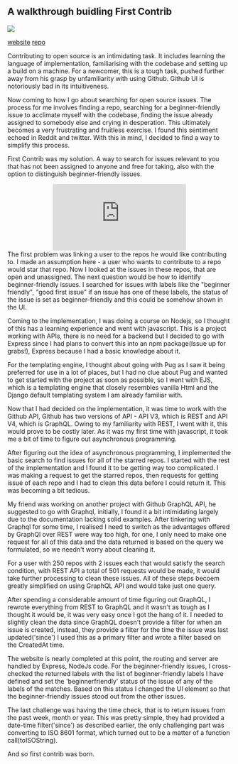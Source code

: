 ## A walkthrough buidling First Contrib


<img src="../first-contrib.png">

[website](https://firstcontrib.herokuapp.com/) [repo](https://github.com/krishnanunnir/opensource-first-contrib-search)  

Contributing to open source is an intimidating task. It includes learning the language of implementation, familiarising with the codebase and setting up a build on a machine. For a newcomer, this is a tough task, pushed further away from his grasp by unfamiliarity with using Github. Github UI is notoriously bad in its intuitiveness.

Now coming to how I go about searching for open source issues. The process for me involves finding a repo, searching for a beginner-friendly issue to acclimate myself with the codebase, finding the issue already assigned to somebody else and crying in desperation. This ultimately becomes a very frustrating and fruitless exercise. I found this sentiment echoed in Reddit and twitter. With this in mind, I decided to find a way to simplify this process. 

First Contrib was my solution. A way to search for issues relevant to you that has not been assigned to anyone and free for taking, also with the option to distinguish beginner-friendly issues.  
<center>
<iframe src="https://www.youtube.com/embed/fiS4sBCAyfg" frameborder="0" allow="accelerometer; autoplay; encrypted-media; gyroscope; picture-in-picture" allowfullscreen></iframe>
</center>
The first problem was linking a user to the repos he would like contributing to. I made an assumption here - a user who wants to contribute to a repo would star that repo. Now I looked at the issues in these repos, that are open and unassigned. The next question would be how to identify beginner-friendly issues. I searched for issues with labels like the "beginner friendly", "good first issue" if an issue has one of these labels, the status of the issue is set as beginner-friendly and this could be somehow shown in the UI.

Coming to the implementation, I was doing a course on Nodejs, so I thought of this has a learning experience and went with javascript. This is a project working with APIs, there is no need for a backend but I decided to go with Express since I had plans to convert this into an npm package(Issue up for grabs!), Express because I had a basic knowledge about it.   

For the templating engine, I thought about going with Pug as I saw it being preferred for use in a lot of places, but I had no clue about Pug and wanted to get started with the project as soon as possible, so I went with EJS, which is a templating engine that closely resembles vanilla Html and the Django default templating system I am already familiar with. 

Now that I had decided on the implementation, it was time to work with the Github API, Github has two versions of API - API V3, which is REST and API V4, which is GraphQL. Owing to my familiarity with REST, I went with it, this would prove to be costly later. As it was my first time with javascript, it took me a bit of time to figure out asynchronous programming.  

After figuring out the idea of asynchronous programming, I implemented the basic search to find issues for all of the starred repos. I started with the rest of the implementation and I found it to be getting way too complicated. I was making a request to get the starred repos, then requests for getting issue of each repo and I had to clean this data before I could return it. This was becoming a bit tedious.

My friend was working on another project with Github GraphQL API, he suggested to go with Graphql, initially, I found it a bit intimidating largely due to the documentation lacking solid examples. After tinkering with Graphql for some time, I realised I need to switch as the advantages offered by GraphQl over REST were way too high, for one, I only need to make one request for all of this data and the data returned is based on the query we formulated, so we needn't worry about cleaning it.

For a user with 250 repos with 2 issues each that would satisfy the search condition, with REST API a total of 501 requests would be made, it would take further processing to clean these issues. All of these steps becoem greatly simplified on using GraphQL API and would take just one query.

After spending a considerable amount of time figuring out GraphQL, I rewrote everything from REST to GraphQL and it wasn't as tough as I thought it would be, it was very easy once I got the hang of it. I needed to slightly clean the data since GraphQL doesn't provide a filter for when an issue is created, instead, they provide a filter for the time the issue was last updated('since') I used this as a primary filter and wrote a filter based on the CreatedAt time.

The website is nearly completed at this point, the routing and server are handled by Express, NodeJs code. For the beginner-friendly issues, I cross-checked the returned labels with the list of beginner-friendly labels I have defined and set the 'beginnerfriendly' status of the issue of any of the labels of the matches. Based on this status I changed the UI element so that the beginner-friendly issues stood out from the other issues.

The last challenge was having the time check, that is to return issues from the past week, month or year. This was pretty simple, they had provided a date-time filter('since') as described earlier, the only challenging part was converting to ISO 8601 format, which turned out to be a matter of a function call(toISOString). 

And so first contrib was born.

